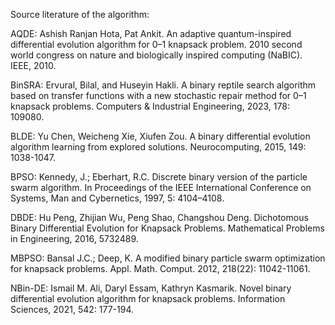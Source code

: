 Source literature of the algorithm: 

AQDE: Ashish Ranjan Hota, Pat Ankit. An adaptive quantum-inspired differential evolution algorithm for 0–1 knapsack problem. 
2010 second world congress on nature and biologically inspired computing (NaBIC). IEEE, 2010.

BinSRA: Ervural, Bilal, and Huseyin Hakli. A binary reptile search algorithm based on transfer functions with a new stochastic 
repair method for 0–1 knapsack problems. Computers & Industrial Engineering, 2023, 178: 109080.

BLDE: Yu Chen, Weicheng Xie, Xiufen Zou. A binary differential evolution algorithm learning from explored solutions. Neurocomputing, 2015, 149: 1038-1047.

BPSO: Kennedy, J.; Eberhart, R.C. Discrete binary version of the particle swarm algorithm. In Proceedings of the IEEE International 
Conference on Systems, Man and Cybernetics, 1997, 5: 4104–4108.

DBDE: Hu Peng, Zhijian Wu, Peng Shao, Changshou Deng. Dichotomous Binary Differential Evolution for Knapsack Problems. 
Mathematical Problems in Engineering, 2016, 5732489.

MBPSO: Bansal J.C.; Deep, K. A modified binary particle swarm optimization for knapsack problems. 
Appl. Math. Comput. 2012, 218(22): 11042-11061.

NBin-DE: Ismail M. Ali, Daryl Essam, Kathryn Kasmarik. Novel binary differential evolution algorithm for 
knapsack problems. Information Sciences, 2021, 542: 177-194.
